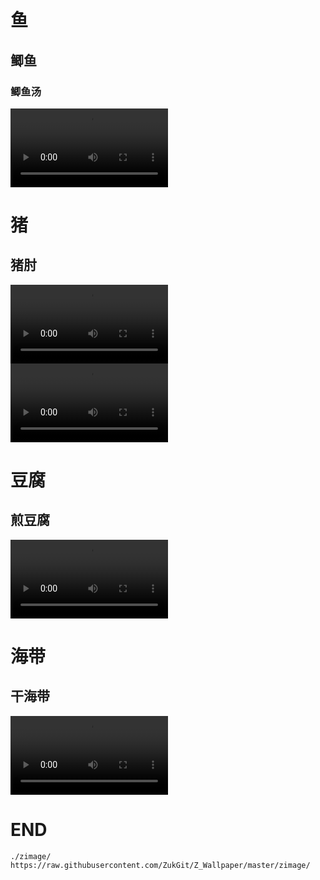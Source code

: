 




#  鱼


## 鲫鱼


### 鲫鱼汤


<video autoplay="true" controls="controls" width="50%" hight="50%" >
<source src="./zimage/zvideo/05cooking/jiyu1.mp4" type="video/mp4" />
</video>


# 猪

## 猪肘
<video autoplay="true" controls="controls" width="50%" hight="50%" >
<source src="./zimage/zvideo/05cooking/zhuzhou1.mp4" type="video/mp4" />
</video>

<video autoplay="true" controls="controls" width="50%" hight="50%" >
<source src="./zimage/zvideo/05cooking/kaorou1.mp4" type="video/mp4" />
</video>

# 豆腐

## 煎豆腐

<video autoplay="true" controls="controls" width="50%" hight="50%" >
<source src="./zimage/zvideo/05cooking/doufu1.mp4" type="video/mp4" />
</video>


# 海带


## 干海带

<video autoplay="true" controls="controls" width="50%" hight="50%" >
<source src="./zimage/zvideo/05cooking/haidai1.mp4" type="video/mp4" />
</video>

# END
```
./zimage/
https://raw.githubusercontent.com/ZukGit/Z_Wallpaper/master/zimage/


```

